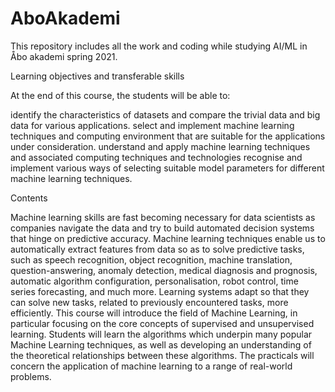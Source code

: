 # AboAkademi
This repository includes all the work and coding while studying AI/ML in Åbo akademi spring 2021.

Learning objectives and transferable skills

At the end of this course, the students will be able to:

identify the characteristics of datasets and compare the trivial data and big data for various applications. select and implement machine learning techniques and computing environment that are suitable for the applications under consideration. understand and apply machine learning techniques and associated computing techniques and technologies recognise and implement various ways of selecting suitable model parameters for different machine learning techniques.

Contents

Machine learning skills are fast becoming necessary for data scientists as companies navigate the data and try to build automated decision systems that hinge on predictive accuracy. Machine learning techniques enable us to automatically extract features from data so as to solve predictive tasks, such as speech recognition, object recognition, machine translation, question-answering, anomaly detection, medical diagnosis and prognosis, automatic algorithm configuration, personalisation, robot control, time series forecasting, and much more. Learning systems adapt so that they can solve new tasks, related to previously encountered tasks, more efficiently. This course will introduce the field of Machine Learning, in particular focusing on the core concepts of supervised and unsupervised learning. Students will learn the algorithms which underpin many popular Machine Learning techniques, as well as developing an understanding of the theoretical relationships between these algorithms. The practicals will concern the application of machine learning to a range of real-world problems.
